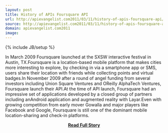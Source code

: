 ```yaml
---
layout: post
title: History of APIs Foursquare API
url: http://apievangelist.com2011/03/11/history-of-apis-foursquare-api/
source: http://apievangelist.com2011/03/11/history-of-apis-foursquare-api/
domain: apievangelist.com2011
image: 
---
```

{% include JB/setup %}<p>In March 2009 Foursquare launched at the SXSW interactive festival in Austin, TX.Foursquare is a location-based mobile platform that makes cities more interesting to explore, by checking in via a smartphone app or SMS, users share their location with friends while collecting points and virtual badges.In November 2009 after a round of angel funding from several investors including Union Square Ventures and OReilly AlphaTech Ventures, Foursquare launch their API.At the time of API launch, Foursquare had an impressive set of applications developed by a closed group of partners including anAndroid application and augmented reality with Layar.Even with growing competition from early mover Gowalla and major players like Facebook and Google, Foursquare is still one of the dominant mobile location-sharing and check-in platforms.</p>
<center><p><a href="http://apievangelist.com2011/03/11/history-of-apis-foursquare-api/" style='padding:25px; font-sze:18px; font-weight: bold;'>Read Full Story</a></p></center>
